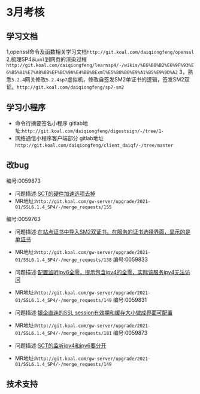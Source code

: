 # 3月考核
## 学习文档
1,openssl命令及函数相关学习文档`http://git.koal.com/daiqiongfeng/openssl`
2,梳理SP4从`xml`到网页的渲染过程`http://git.koal.com/daiqiongfeng/learnsp4/-/wikis/%E6%B8%B2%E6%9F%93%E6%B5%81%E7%A8%8B%EF%BC%9A%E4%BB%8Exml%E5%88%B0%E9%A1%B5%E9%9D%A2`
3，熟悉`5.2.4`网关修改`5.2.4sp7`虚拟机，修改自签发SM2单证书的逻辑，签发SM2双证。`http://git.koal.com/daiqiongfeng/sp7-sm2`
## 学习小程序
* 命令行摘要签名小程序
gitlab地址:`http://git.koal.com/daiqiongfeng/digestsign/-/tree/1-`
* 网络通信小程序客户端部分
gitlab地址`http://git.koal.com/daiqiongfeng/client_daiqf/-/tree/master`
## 改bug
编号:0059873

* 问题描述:[SCT的硬件加速选项去掉](http://10.0.1.8/mantis/view.php?id=59873)
* MR地址:`http://git.koal.com/gw-server/upgrade/2021-01/SSL6.1.4_SP4/-/merge_requests/155`

编号:0059763

* 问题描述:[在站点证书中导入SM2双证书，在服务的证书选择界面，显示的是单证书](http://10.0.1.8/mantis/view.php?id=59763)
* MR地址:`http://git.koal.com/gw-server/upgrade/2021-01/SSL6.1.4_SP4/-/merge_requests/138`
编号:0059833

* 问题描述:[配置监听ipv6全零，提示包含ipv4的全零，实际该服务ipv4无法访问](http://10.0.1.8/mantis/view.php?id=59833)
* MR地址:`http://git.koal.com/gw-server/upgrade/2021-01/SSL6.1.4_SP4/-/merge_requests/149`
编号:0059831
* 问题描述:[银企直连的SSL session有效期和缓存大小做成界面可配置](http://10.0.1.8/mantis/view.php?id=59831)
* MR地址:`http://git.koal.com/gw-server/upgrade/2021-01/SSL6.1.4_SP4/-/merge_requests/181`
编号:0059873
* 问题描述:[SCT的监听ipv4和ipv6要分开](http://10.0.1.8/mantis/view.php?id=59270)
* MR地址:`http://git.koal.com/gw-server/upgrade/2021-01/SSL6.1.4_SP4/-/merge_requests/149`
## 技术支持
